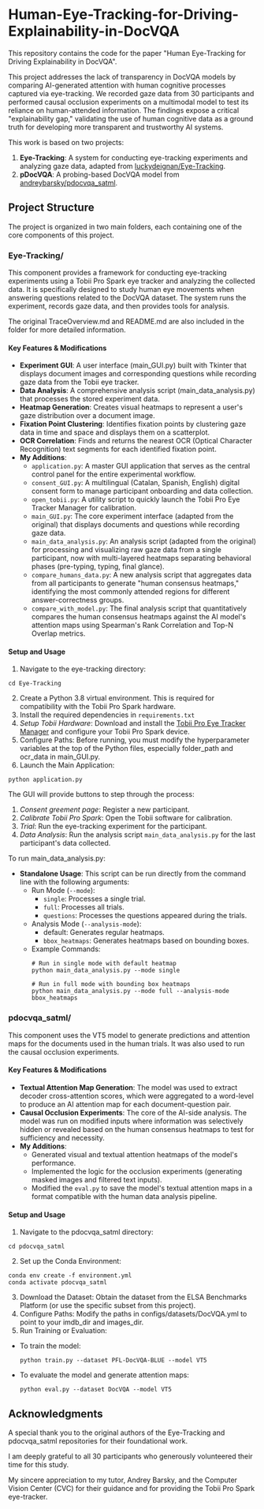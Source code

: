 # Human-Eye-Tracking-for-Driving-Explainability-in-DocVQA

This repository contains the code for the paper "Human Eye-Tracking for Driving Explainability in DocVQA". 

This project addresses the lack of transparency in DocVQA models by comparing AI-generated attention with human cognitive processes captured via eye-tracking. We recorded gaze data from 30 participants and performed causal occlusion experiments on a multimodal model to test its reliance on human-attended information. The findings expose a critical "explainability gap," validating the use of human cognitive data as a ground truth for developing more transparent and trustworthy AI systems.

This work is based on two projects: 
1. **Eye-Tracking**: A system for conducting eye-tracking experiments and analyzing gaze data, adapted from  [luckydeignan/Eye-Tracking](https://github.com/luckydeignan/Eye-Tracking).
2. **pDocVQA**: A probing-based DocVQA model from [andreybarsky/pdocvqa_satml](https://github.com/andreybarsky/pdocvqa_satml).

## Project Structure 

The project is organized in two main folders, each containing one of the core components of this project.

### Eye-Tracking/
This component provides a framework for conducting eye-tracking experiments using a Tobii Pro Spark eye tracker and analyzing the collected data. It is specifically designed to study human eye movements when answering questions related to the DocVQA dataset. The system runs the experiment, records gaze data, and then provides tools for analysis.

The original TraceOverview.md and README.md are also included in the folder for more detailed information.

#### Key Features & Modifications

- **Experiment GUI**: A user interface (main_GUI.py) built with Tkinter that displays document images and corresponding questions while recording gaze data from the Tobii eye tracker.
- **Data Analysis**: A comprehensive analysis script (main_data_analysis.py) that processes the stored experiment data.
- **Heatmap Generation**: Creates visual heatmaps to represent a user's gaze distribution over a document image.
- **Fixation Point Clustering**: Identifies fixation points by clustering gaze data in time and space and displays them on a scatterplot.
- **OCR Correlation**: Finds and returns the nearest OCR (Optical Character Recognition) text segments for each identified fixation point.
- **My Additions**:
  - `application.py`: A master GUI application that serves as the central control panel for the entire experimental workflow.
  - `consent_GUI.py`: A multilingual (Catalan, Spanish, English) digital consent form to manage participant onboarding and data collection.
  - `open_tobii.py`: A utility script to quickly launch the Tobii Pro Eye Tracker Manager for calibration.
  - `main_GUI.py`: The core experiment interface (adapted from the original) that displays documents and questions while recording gaze data.
  - `main_data_analysis.py`: An analysis script (adapted from the original) for processing and visualizing raw gaze data from a single participant, now with multi-layered heatmaps separating behavioral phases (pre-typing, typing, final glance).
  - `compare_humans_data.py`: A new analysis script that aggregates data from all participants to generate "human consensus heatmaps," identifying the most commonly attended regions for different answer-correctness groups.
  - `compare_with_model.py`: The final analysis script that quantitatively compares the human consensus heatmaps against the AI model's attention maps using Spearman's Rank Correlation and Top-N Overlap metrics.

#### Setup and Usage
1. Navigate to the eye-tracking directory:
  ```
  cd Eye-Tracking
  ```
2. Create a Python 3.8 virtual environment. This is required for compatibility with the Tobii Pro Spark hardware.
3. Install the required dependencies in `requirements.txt`
4. *Setup Tobii Hardware*: Download and install the [Tobii Pro Eye Tracker Manager](https://connect.tobii.com/s/etm-downloads?language=en_US) and configure your Tobii Pro Spark device.
5. Configure Paths: Before running, you must modify the hyperparameter variables at the top of the Python files, especially folder_path and ocr_data in main_GUI.py.
6. Launch the Main Application:

```
python application.py
```

The GUI will provide buttons to step through the process:
  1. *Consent greement page*: Register a new participant.
  2. *Calibrate Tobii Pro Spark*: Open the Tobii software for calibration.
  3. *Trial*: Run the eye-tracking experiment for the participant.
  4. *Data Analysis*: Run the analysis script `main_data_analysis.py` for the last participant's data collected.

To run main_data_analysis.py: 
- **Standalone Usage**: This script can be run directly from the command line with the following arguments:
  - Run Mode (`--mode`):
    - `single`: Processes a single trial.
    - `full`: Processes all trials.
    - `questions`: Processes the questions appeared during the trials.
  - Analysis Mode (`--analysis-mode`):
    - default: Generates regular heatmaps.
    - `bbox_heatmaps`: Generates heatmaps based on bounding boxes.
  - Example Commands:
    ```
    # Run in single mode with default heatmap
    python main_data_analysis.py --mode single
    
    # Run in full mode with bounding box heatmaps
    python main_data_analysis.py --mode full --analysis-mode bbox_heatmaps
    ```

### pdocvqa_satml/

This component uses the VT5 model to generate predictions and attention maps for the documents used in the human trials. It was also used to run the causal occlusion experiments.

#### Key Features & Modifications
- **Textual Attention Map Generation**: The model was used to extract decoder cross-attention scores, which were aggregated to a word-level to produce an AI attention map for each document-question pair.
- **Causal Occlusion Experiments**: The core of the AI-side analysis. The model was run on modified inputs where information was selectively hidden or revealed based on the human consensus heatmaps to test for sufficiency and necessity.
- **My Additions**:
  - Generated visual and textual attention heatmaps of the model's performance.
  - Implemented the logic for the occlusion experiments (generating masked images and filtered text inputs).
  - Modified the `eval.py` to save the model's textual attention maps in a format compatible with the human data analysis pipeline.

#### Setup and Usage
1. Navigate to the pdocvqa_satml directory:
  ```
  cd pdocvqa_satml
  ```
2. Set up the Conda Environment:
  ```
  conda env create -f environment.yml
  conda activate pdocvqa_satml
  ```
3. Download the Dataset: Obtain the dataset from the ELSA Benchmarks Platform (or use the specific subset from this project).
4. Configure Paths: Modify the paths in configs/datasets/DocVQA.yml to point to your imdb_dir and images_dir.
5. Run Training or Evaluation:
  - To train the model:
    ```
    python train.py --dataset PFL-DocVQA-BLUE --model VT5

    ```
  - To evaluate the model and generate attention maps:
    ```
    python eval.py --dataset DocVQA --model VT5
    ```


## Acknowledgments
A special thank you to the original authors of the Eye-Tracking and pdocvqa_satml repositories for their foundational work.

I am deeply grateful to all 30 participants who generously volunteered their time for this study.

My sincere appreciation to my tutor, Andrey Barsky, and the Computer Vision Center (CVC) for their guidance and for providing the Tobii Pro Spark eye-tracker.




